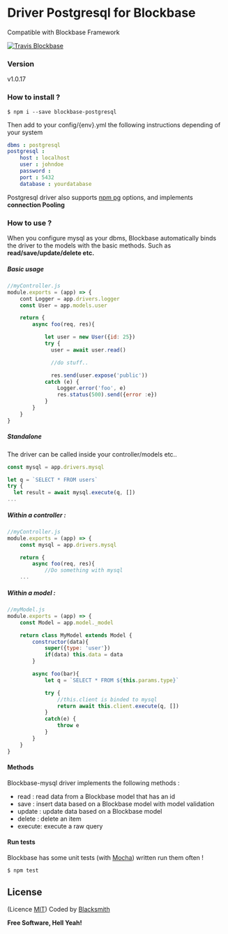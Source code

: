# Driver Postgresql for Blockbase
Compatible with Blockbase Framework

[![Travis Blockbase](https://api.travis-ci.org/blacksmithstudio/blockbase-postgresql.svg?branch=master)](https://travis-ci.org/blacksmithstudio/blockbase-postgresql)

### Version
v1.0.17

### How to install ?
```shell
$ npm i --save blockbase-postgresql
```

Then add to your config/{env}.yml the following instructions depending of your system
```yml
dbms : postgresql
postgresql :
    host : localhost
    user : johndoe
    password :
    port : 5432
    database : yourdatabase
```

Postgresql driver also supports [npm pg](https://www.npmjs.com/package/pg) options, and implements **connection Pooling**

### How to use ?

When you configure mysql as your dbms, Blockbase automatically binds the driver to the models with the basic methods. Such as **read/save/update/delete etc.**

##### Basic usage

```js
//myController.js
module.exports = (app) => {
    cont Logger = app.drivers.logger
    const User = app.models.user

    return {
        async foo(req, res){

            let user = new User({id: 25})
            try {
              user = await user.read()

              //do stuff..

              res.send(user.expose('public'))
            catch (e) {
                Logger.error('foo', e)
                res.status(500).send({error :e})
            }
        }
    }
}
```


##### Standalone

The driver can be called inside your controller/models etc..

```js
const mysql = app.drivers.mysql

let q = `SELECT * FROM users`
try {
  let result = await mysql.execute(q, [])
...
```


##### Within a controller :

```js
//myController.js
module.exports = (app) => {
    const mysql = app.drivers.mysql

    return {
        async foo(req, res){
            //Do something with mysql
    ...
```

##### Within a model :


```js
//myModel.js
module.exports = (app) => {
    const Model = app.model._model

    return class MyModel extends Model {
        constructor(data){
            super({type: 'user'})
            if(data) this.data = data
        }

        async foo(bar){
            let q = `SELECT * FROM ${this.params.type}`

            try {
                //this.client is binded to mysql
                return await this.client.execute(q, [])
            }
            catch(e) {
                throw e
            }
        }
    }
}
```

#### Methods

Blockbase-mysql driver implements the following methods :
* read   : read data from a Blockbase model that has an id
* save   : insert data based on a Blockbase model with model validation
* update : update data based on a Blockbase model
* delete : delete an item
* execute: execute a raw query



#### Run tests
Blockbase has some unit tests (with [Mocha](https://mochajs.org)) written run them often !

```sh
$ npm test
```

License
----
(Licence [MIT](https://github.com/blacksmithstudio/blockbase-express/blob/master/LICENCE))
Coded by [Blacksmith](https://www.blacksmith.studio)


**Free Software, Hell Yeah!**

[Node.js]:https://nodejs.org/en
[NPM]:https://www.npmjs.com
